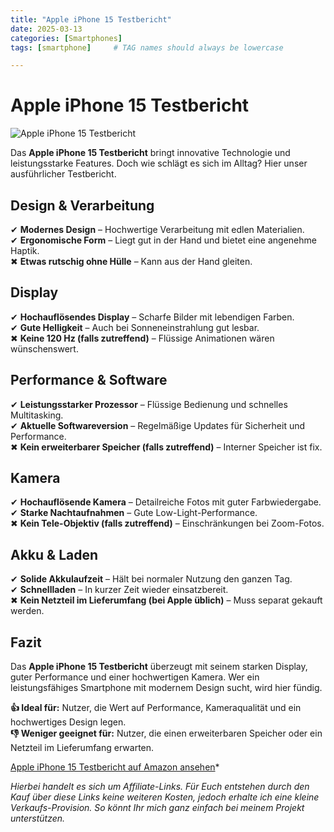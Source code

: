 ```yaml
---
title: "Apple iPhone 15 Testbericht"
date: 2025-03-13
categories: [Smartphones]
tags: [smartphone]     # TAG names should always be lowercase

---
```


# Apple iPhone 15 Testbericht

![Apple iPhone 15 Testbericht](https://m.media-amazon.com/images/I/71TPda7cwUL._AC_SL1500_.jpg)

Das **Apple iPhone 15 Testbericht** bringt innovative Technologie und leistungsstarke Features. Doch wie schlägt es sich im Alltag? Hier unser ausführlicher Testbericht.

## Design & Verarbeitung

✔ **Modernes Design** – Hochwertige Verarbeitung mit edlen Materialien.  
✔ **Ergonomische Form** – Liegt gut in der Hand und bietet eine angenehme Haptik.  
✖ **Etwas rutschig ohne Hülle** – Kann aus der Hand gleiten.

## Display

✔ **Hochauflösendes Display** – Scharfe Bilder mit lebendigen Farben.  
✔ **Gute Helligkeit** – Auch bei Sonneneinstrahlung gut lesbar.  
✖ **Keine 120 Hz (falls zutreffend)** – Flüssige Animationen wären wünschenswert.

## Performance & Software

✔ **Leistungsstarker Prozessor** – Flüssige Bedienung und schnelles Multitasking.  
✔ **Aktuelle Softwareversion** – Regelmäßige Updates für Sicherheit und Performance.  
✖ **Kein erweiterbarer Speicher (falls zutreffend)** – Interner Speicher ist fix.

## Kamera

✔ **Hochauflösende Kamera** – Detailreiche Fotos mit guter Farbwiedergabe.  
✔ **Starke Nachtaufnahmen** – Gute Low-Light-Performance.  
✖ **Kein Tele-Objektiv (falls zutreffend)** – Einschränkungen bei Zoom-Fotos.

## Akku & Laden

✔ **Solide Akkulaufzeit** – Hält bei normaler Nutzung den ganzen Tag.  
✔ **Schnellladen** – In kurzer Zeit wieder einsatzbereit.  
✖ **Kein Netzteil im Lieferumfang (bei Apple üblich)** – Muss separat gekauft werden.

## Fazit

Das **Apple iPhone 15 Testbericht** überzeugt mit seinem starken Display, guter Performance und einer hochwertigen Kamera. Wer ein leistungsfähiges Smartphone mit modernem Design sucht, wird hier fündig.

**👍 Ideal für:** Nutzer, die Wert auf Performance, Kameraqualität und ein hochwertiges Design legen.  
**👎 Weniger geeignet für:** Nutzer, die einen erweiterbaren Speicher oder ein Netzteil im Lieferumfang erwarten.

[Apple iPhone 15 Testbericht auf Amazon ansehen](https://amzn.to/4iMw6uT)*

*Hierbei handelt es sich um Affiliate-Links. Für Euch entstehen durch den Kauf über diese Links keine weiteren Kosten, jedoch erhalte ich eine kleine Verkaufs-Provision. So könnt Ihr mich ganz einfach bei meinem Projekt unterstützen.*
